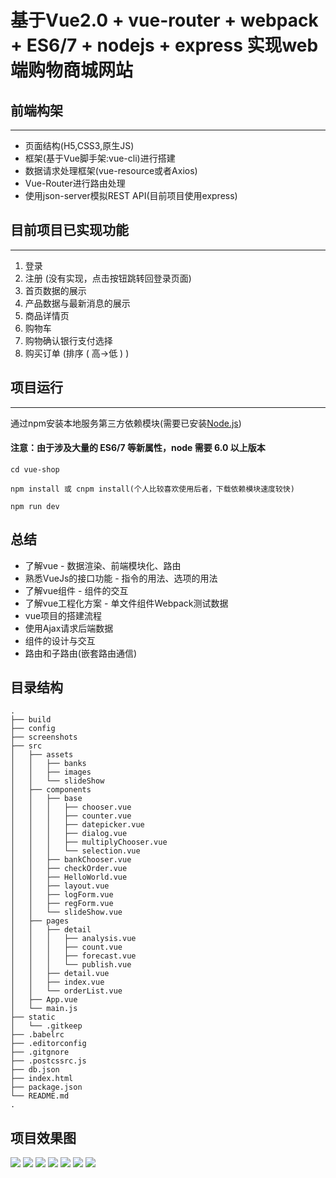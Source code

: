 # 基于Vue2.0 + vue-router + webpack + ES6/7 + nodejs + express 实现web端购物商城网站


## 前端构架
***
- 页面结构(H5,CSS3,原生JS)
- 框架(基于Vue脚手架:vue-cli)进行搭建
- 数据请求处理框架(vue-resource或者Axios)
- Vue-Router进行路由处理
- 使用json-server模拟REST API(目前项目使用express)

## 目前项目已实现功能
***
1. 登录
2. 注册 (没有实现，点击按钮跳转回登录页面)
3. 首页数据的展示
4. 产品数据与最新消息的展示
5. 商品详情页
6. 购物车
7. 购物确认银行支付选择
8. 购买订单 (排序 ( 高->低 ) ) 

## 项目运行
***
通过npm安装本地服务第三方依赖模块(需要已安装[Node.js](https://nodejs.org/ "nodejs"))
#### 注意：由于涉及大量的 ES6/7 等新属性，node 需要 6.0 以上版本 
```
cd vue-shop

npm install 或 cnpm install(个人比较喜欢使用后者，下载依赖模块速度较快)

npm run dev

```

## 总结
- 了解vue - 数据渲染、前端模块化、路由
- 熟悉VueJs的接口功能 - 指令的用法、选项的用法
- 了解vue组件 - 组件的交互
- 了解vue工程化方案 - 单文件组件Webpack测试数据
- vue项目的搭建流程
- 使用Ajax请求后端数据
- 组件的设计与交互
- 路由和子路由(嵌套路由通信)

## 目录结构

```
.
├── build
├── config
├── screenshots
├── src
│   ├── assets
│   │   ├── banks
│   │   ├── images
│   │   └── slideShow
│   ├── components
│   │   ├── base
│   │   │   ├── chooser.vue
│   │   │   ├── counter.vue
│   │   │   ├── datepicker.vue
│   │   │   ├── dialog.vue
│   │   │   ├── multiplyChooser.vue
│   │   │   └── selection.vue
│   │   ├── bankChooser.vue
│   │   ├── checkOrder.vue
│   │   ├── HelloWorld.vue
│   │   ├── layout.vue
│   │   ├── logForm.vue
│   │   ├── regForm.vue
│   │   └── slideShow.vue
│   ├── pages
│   │   ├── detail
│   │   │   ├── analysis.vue
│   │   │   ├── count.vue
│   │   │   ├── forecast.vue
│   │   │   └── publish.vue
│   │   ├── detail.vue
│   │   ├── index.vue
│   │   └── orderList.vue
│   ├── App.vue
│   └── main.js
├── static
│   └── .gitkeep
├── .babelrc
├── .editorconfig
├── .gitgnore
├── .postcssrc.js
├── db.json
├── index.html
├── package.json
└── README.md
.
```

## 项目效果图
![](/screenshots/index.png)
![](/screenshots/login.png)
![](/screenshots/about.png)
![](/screenshots/analysis.png)
![](/screenshots/bankChooser.png)
![](/screenshots/checkOrder.png)
![](/screenshots/orderList.png)
